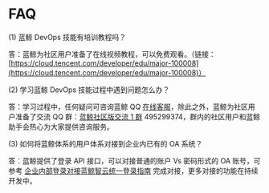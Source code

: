 # FAQ

(1) 蓝鲸 DevOps 技能有培训教程吗？

答：蓝鲸为社区用户准备了在线视频教程，可以免费观看。（链接：[https://cloud.tencent.com/developer/edu/major-100008](https://cloud.tencent.com/developer/edu/major-100008)）

(2) 学习蓝鲸 DevOps 技能过程中遇到问题怎么办？

答：学习过程中，任何疑问可咨询蓝鲸 QQ [在线客服](http://wpa.b.qq.com/cgi/wpa.php?ln=1&key=XzgwMDgwMjAwMV80NDMwOTZfODAwODAyMDAxXzJf)，除此之外，蓝鲸为社区用户准备了交流 QQ 群：[蓝鲸社区版交流 1 群](https://jq.qq.com/?_wv=1027&k=4BcXfIr) 495299374，群内的社区用户和蓝鲸助手会热心为大家提供咨询服务。

(3) 如何将蓝鲸体系的用户体系对接到企业内已有的 OA 系统？

答：蓝鲸提供了登录 API 接口，可以对接普通的账户 Vs 密码形式的 OA 账号，可参考 [企业内部登录对接蓝鲸智云统一登录指南](5.1/开发指南/扩展开发/对接企业登录体系/README.md) 完成对接，更多对接的功能在持续开发中。
